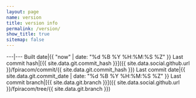 ```yaml
---
layout: page
name: version
title: version info
permalink: /version/
show_title: true
sitemap: false
---
```


---|---
Built date|{{ "now" | date: "%d %B %Y %H:%M:%S %Z" }}
Last commit hash|[{{ site.data.git.commit_hash }}]({{ site.data.social.github.url }}/fpiracom/commit/{{ site.data.git.commit_hash }})
Last commit date|{{ site.data.git.commit_date | date: "%d %B %Y %H:%M:%S %Z" }}
Last commit branch|[{{ site.data.git.branch }}]({{ site.data.social.github.url }}/fpiracom/tree/{{ site.data.git.branch }})
